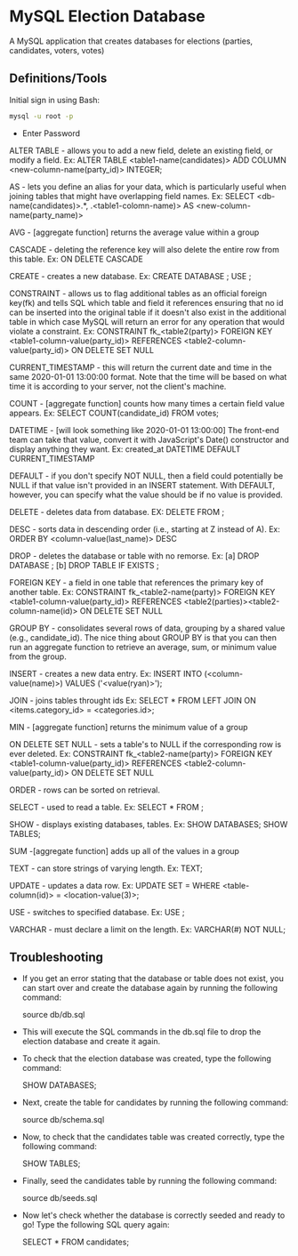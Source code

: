 # MySQL Election Database 
A MySQL application that creates databases for elections (parties, candidates, voters, votes)

## Definitions/Tools
Initial sign in using Bash: 

```bash
mysql -u root -p
```
- Enter Password


ALTER TABLE - allows you to add a new field, delete an existing field, or modify a field.
    Ex: ALTER TABLE <table1-name(candidates)> ADD COLUMN <new-column-name(party_id)> INTEGER;

AS - lets you define an alias for your data, which is particularly useful when joining tables that might have overlapping field names.
    Ex: SELECT <db-name(candidates)>.*, <table2>.<table1-colomn-name)> AS <new-column-name(party_name)>

AVG - [aggregate function] returns the average value within a group

CASCADE - deleting the reference key will also delete the entire row from this table.
    Ex: ON DELETE CASCADE

CREATE - creates a new database.
    Ex: CREATE DATABASE <db-name>;
        USE <db-name>;

CONSTRAINT - allows us to flag additional tables as an official foreign key(fk) and tells SQL which table and field it references ensuring that no id can be inserted into the original table if it doesn't also exist in the additional table in which case MySQL will return an error for any operation that would violate a constraint.
    Ex: CONSTRAINT fk_<table2(party)> FOREIGN KEY <table1-column-value(party_id)> REFERENCES <table2-column-value(party_id)> ON DELETE SET NULL

CURRENT_TIMESTAMP -  this will return the current date and time in the same 2020-01-01 13:00:00 format. Note that the time will be based on what time it is according to your server, not the client's machine.

COUNT - [aggregate function] counts how many times a certain field value appears.
    Ex: SELECT COUNT(candidate_id) FROM votes;

DATETIME - [will look something like 2020-01-01 13:00:00] The front-end team can take that value, convert it with JavaScript's Date() constructor and display anything they want.
    Ex: created_at DATETIME DEFAULT CURRENT_TIMESTAMP

DEFAULT - if you don't specify NOT NULL, then a field could potentially be NULL if that value isn't provided in an INSERT statement. With DEFAULT, however, you can specify what the value should be if no value is provided.

DELETE - deletes data from database.
    EX: DELETE FROM <table-name>;

DESC - sorts data in descending order (i.e., starting at Z instead of A).
    Ex: ORDER BY <column-value(last_name)> DESC

DROP - deletes the database or table with no remorse.
    Ex: [a] DROP DATABASE <db-name>;
        [b] DROP TABLE IF EXISTS <db-name>;

FOREIGN KEY - a field in one table that references the primary key of another table.
    Ex: CONSTRAINT fk_<table2-name(party)> FOREIGN KEY <table1-column-value(party_id)> REFERENCES <table2(parties)><table2-column-name(id)> ON DELETE SET NULL

GROUP BY - consolidates several rows of data, grouping by a shared value (e.g., candidate_id). The nice thing about GROUP BY is that you can then run an aggregate function to retrieve an average, sum, or minimum value from the group.

INSERT - creates a new data entry.
    Ex: INSERT INTO <table-name> (<column-value(name)>)
        VALUES
            ('<value(ryan)>');

JOIN - joins tables throught ids
    Ex: SELECT * FROM <items>
        LEFT JOIN <categories> ON <items.category_id> = <categories.id>;

MIN - [aggregate function] returns the minimum value of a group

ON DELETE SET NULL - sets a table's <column-value> to NULL if the corresponding row is ever deleted.
    Ex: CONSTRAINT fk_<table2-name(party)> FOREIGN KEY <table1-column-value(party_id)> REFERENCES <table2-column-value(party_id)> ON DELETE SET NULL

ORDER - rows can be sorted on retrieval.

SELECT - used to read a table.
    Ex: SELECT * FROM <table-name>;

SHOW - displays existing databases, tables.
    Ex: SHOW DATABASES;
        SHOW TABLES;

SUM -[aggregate function] adds up all of the values in a group

TEXT - can store strings of varying length.
    Ex: <column-value> TEXT;

UPDATE - updates a data row. 
    Ex: UPDATE <db-name>
        SET <column-value> = <new-value>
        WHERE <table-column(id)> = <location-value(3)>;

USE - switches to specified database.
    Ex: USE <db-name>;

VARCHAR -  must declare a limit on the length.
    Ex: <column-value> VARCHAR(#) NOT NULL;
    
## Troubleshooting
- If you get an error stating that the database or table does not exist, you can start over and create the database again by running the following command:

    source db/db.sql

- This will execute the SQL commands in the db.sql file to drop the election database and create it again.
- To check that the election database was created, type the following command:

    SHOW DATABASES;

- Next, create the table for candidates by running the following command:

    source db/schema.sql

- Now, to check that the candidates table was created correctly, type the following command:

    SHOW TABLES;

- Finally, seed the candidates table by running the following command:

    source db/seeds.sql

- Now let's check whether the database is correctly seeded and ready to go! Type the following SQL query again:

    SELECT * FROM candidates;
